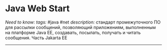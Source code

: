 # Java Web Start
*Need to know:*
*tags:* #java #net 
*description:* стандарт промежуточного ПО для рассылки сообщений, позволяющий приложениям, выполненным на платформе Java EE, создавать, посылать, получать и читать сообщения. Часть Jakarta EE

---
## 